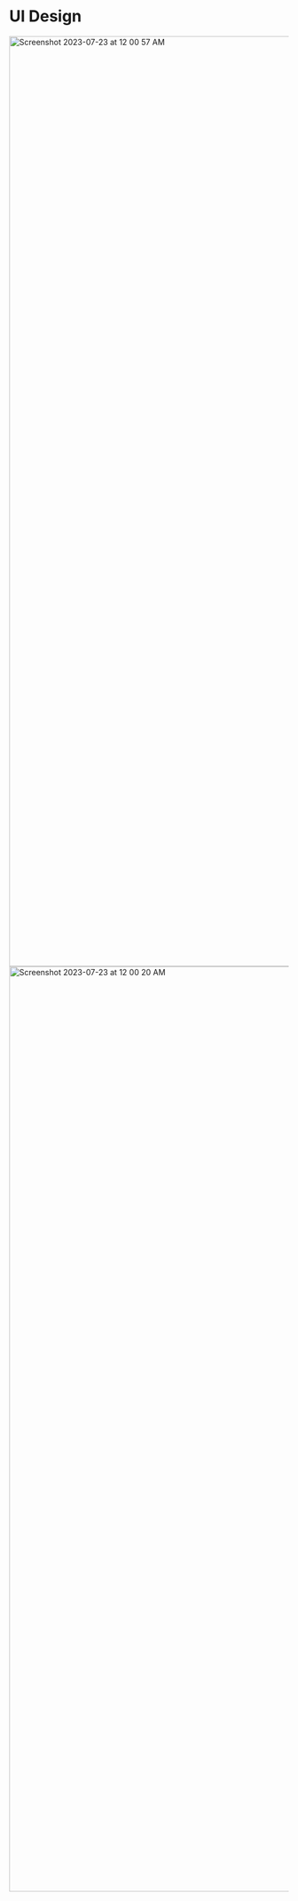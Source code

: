 # UI Design
<img width="1677" alt="Screenshot 2023-07-23 at 12 00 57 AM" src="https://github.com/JyotiKM29/Chaab-admin-ui/assets/88364055/d6fc578b-0264-498f-a3bc-bd1e55b5af26">

<img width="1668" alt="Screenshot 2023-07-23 at 12 00 20 AM" src="https://github.com/JyotiKM29/Chaab-admin-ui/assets/88364055/8c53b8c1-9a74-4c8c-a989-14572ebdda96">

